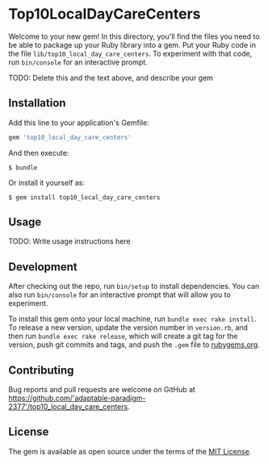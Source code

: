 # Top10LocalDayCareCenters

Welcome to your new gem! In this directory, you'll find the files you need to be able to package up your Ruby library into a gem. Put your Ruby code in the file `lib/top10_local_day_care_centers`. To experiment with that code, run `bin/console` for an interactive prompt.

TODO: Delete this and the text above, and describe your gem

## Installation

Add this line to your application's Gemfile:

```ruby
gem 'top10_local_day_care_centers'
```

And then execute:

    $ bundle

Or install it yourself as:

    $ gem install top10_local_day_care_centers

## Usage

TODO: Write usage instructions here

## Development

After checking out the repo, run `bin/setup` to install dependencies. You can also run `bin/console` for an interactive prompt that will allow you to experiment.

To install this gem onto your local machine, run `bundle exec rake install`. To release a new version, update the version number in `version.rb`, and then run `bundle exec rake release`, which will create a git tag for the version, push git commits and tags, and push the `.gem` file to [rubygems.org](https://rubygems.org).

## Contributing

Bug reports and pull requests are welcome on GitHub at https://github.com/'adaptable-paradigm-2377'/top10_local_day_care_centers.

## License

The gem is available as open source under the terms of the [MIT License](https://opensource.org/licenses/MIT).
